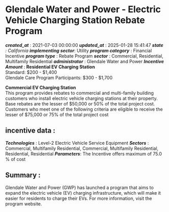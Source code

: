# Glendale Water and Power - Electric Vehicle Charging Station Rebate Program 
 ***created_at*** : 2021-07-03 00:00:00 
 ***updated_at*** : 2025-01-28 15:41:47 
 ***state** : California 
 **implementing sector***: Utility 
 ***program category*** : Financial Incentive 
 ***program type*** : Rebate Program 
 ***sector*** : Commercial, Residential, Multifamily Residential 
 ***administrator*** : Glendale Water and Power 
 ***Incentive Amount*** : **Residential EV Charging Station**  
Standard: $200 - $1,400  
Glendale Care Program Participants: $300 - $1,700  
  
**Commercial EV Charging Station**  
This program provides rebates to commercial and multi-family building
customers who install electric vehicle charging stations at their property.
Base rebates are the lesser of $50,000 or 50% of the total project cost.
Customers who meet one of the following criteria are eligible to receive the
lesser of $75,000 or 75% of the total project cost  

 
 ## incentive data : 
 ***Technologies*** : Level-2 Electric Vehicle Service Equipment 
 ***Sectors*** : Commercial, Multifamily Residential, Commercial, Multifamily Residential, Residential, Residential 
 ***Parameters***: The Incentive offers maximum of 75.0 % of cost 
 
 ## Summary : 
 Glendale Water and Power (GWP) has launched a program that aims to expand the
electric vehicle (EV) charging infrastructure, which will make it easier for
residents to charge their EVs. For more information, visit the program
website.

 
 
